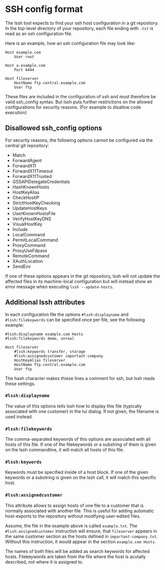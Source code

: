 # SSH config format

The lssh tool expects to find your ssh host configuration in a git repository. In the top-level directory of your repository, each file ending with `.txt` is read as an ssh configuration file.

Here is an example, how an ssh configuration file may look like:

```
Host example.com
    User root

Host a.example.com
    Port 4444

Host fileserver
    HostName ftp.central.example.com
    User ftp
```

These files are included in the configuration of ssh and must therefore be valid ssh_config syntax. But lssh puts further restrictions on the allowed configurations for security reasons. (For example to disallow code execution)

## Disallowed ssh_config options

For security reasons, the following options cannot be configured via the central git repository:

- Match
- ForwardAgent
- ForwardX11
- ForwardX11Timeout
- ForwardX11Trusted
- GSSAPIDelegateCredentials
- HashKnownHosts
- HostKeyAlias
- CheckHostIP
- StrictHostKeyChecking
- UpdateHostKeys
- UserKnownHostsFile
- VerifyHostKeyDNS
- VisualHostKey
- Include
- LocalCommand
- PermitLocalCommand
- ProxyCommand
- ProxyUseFdpass
- RemoteCommand
- XAuthLocation
- SendEnv

If one of these options appears in the git repository, lssh will not update the affected files in its machine-local configuration but will instead show an error message when executing `lssh --update-hosts`.

## Additional lssh attributes

In each configuration file the options `#lssh:displayname` and `#lssh:filekeywords` can be specified once per file, see the following example:

```
#lssh:displayname example.com Hosts
#lssh:filekeywords demo, unreal

Host fileserver
    #lssh:keywords transfer, storage
    #lssh:assignedcustomer important-company
    HostKeyAlias fileserver
    HostName ftp.central.example.com
    User ftp
```

The hash character makes thiese lines a comment for ssh, but lssh reads these settings.

### `#lssh:displayname`

The value of this options tells lssh how to display this file (typically associated with one customer) in the tui dialog. If not given, the filename is used instead.

### `#lssh:filekeywords`

The comma-separated keywords of this options are associated with all hosts of this file. If one of the filekeywords or a substring of them is given on the lssh commandline, it will match all hosts of this file.

### `#lssh:keywords`

Keywords must be specified inside of a host block. If one of the given keywords or a substring is given on the lssh call, it will match this specific host.

### `#lssh:assignedcustomer`

This attribute allows to assign hosts of one file to a customer that is normally associated with another file. This is useful for adding automatic host-exports to the repository without modifying user-edited files.

Assume, the file in the example above is called `example.txt`. The `#lssh:assignedcustomer` instruction will ensure, that `fileserver` appears in the same customer section as the hosts defined in `important-company.txt`. Without this instruction, it would appear in the section `example.com Hosts`.

The names of both files will be added as search keywords for affected hosts. Filekeywords are taken from the file where the host is acutally described, not where it is assigned to.
